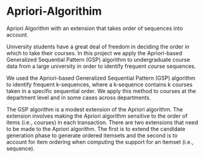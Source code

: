 # Apriori-Algorithim
Apriori Algorithm with an extension that takes order of sequences into account. 

University students have a great deal of freedom in deciding the order in which to take their courses. In this project we apply the Apriori-based Generalized Sequential Pattern (GSP) algorithm to undergraduate course data from a large university in order to identify frequent course sequences. 

We used the Apriori-based Generalized Sequential Pattern (GSP) algorithm to identify frequent k-sequences, where a k‑sequence contains k courses taken in a specific sequential order. We apply this method to courses at the department level and in some cases across departments. 

The GSP algorithm is a modest extension of the Apriori algorithm. The extension involves making the Apriori algorithm sensitive to the order of items (i.e., courses) in each transaction. There are two extensions that need to be made to the Apriori algorithm. The first is to extend the candidate generation phase to generate ordered itemsets and the second is to account for item ordering when computing the support for an itemset (i.e., sequence).
